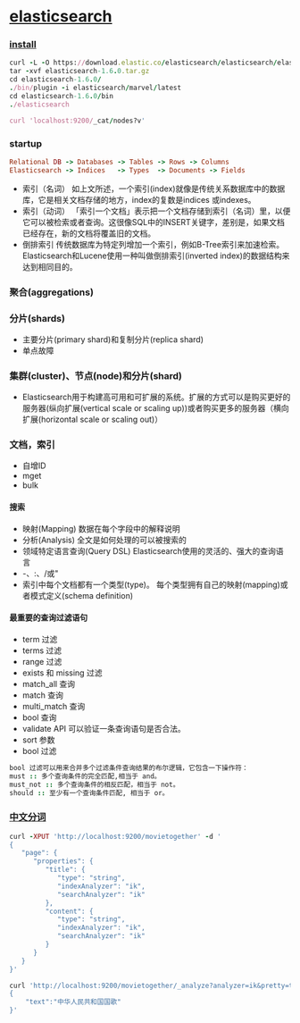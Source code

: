 # [elasticsearch](http://es.xiaoleilu.com/)

### [install](https://www.elastic.co/guide/en/elasticsearch/reference/current/_installation.html)

```ruby
curl -L -O https://download.elastic.co/elasticsearch/elasticsearch/elasticsearch-1.6.0.tar.gz
tar -xvf elasticsearch-1.6.0.tar.gz
cd elasticsearch-1.6.0/
./bin/plugin -i elasticsearch/marvel/latest
cd elasticsearch-1.6.0/bin
./elasticsearch

curl 'localhost:9200/_cat/nodes?v'
```

### startup

```ruby
Relational DB -> Databases -> Tables -> Rows -> Columns
Elasticsearch -> Indices   -> Types  -> Documents -> Fields
```

* 索引（名词） 如上文所述，一个索引(index)就像是传统关系数据库中的数据库，它是相关文档存储的地方，index的复数是indices 或indexes。
* 索引（动词） 「索引一个文档」表示把一个文档存储到索引（名词）里，以便它可以被检索或者查询。这很像SQL中的INSERT关键字，差别是，如果文档已经存在，新的文档将覆盖旧的文档。
* 倒排索引 传统数据库为特定列增加一个索引，例如B-Tree索引来加速检索。Elasticsearch和Lucene使用一种叫做倒排索引(inverted index)的数据结构来达到相同目的。

### 聚合(aggregations)

### 分片(shards)

* 主要分片(primary shard)和复制分片(replica shard)
* 单点故障

### 集群(cluster)、节点(node)和分片(shard)

* Elasticsearch用于构建高可用和可扩展的系统。扩展的方式可以是购买更好的服务器(纵向扩展(vertical scale or scaling up))或者购买更多的服务器（横向扩展(horizontal scale or scaling out)）

### 文档，索引

* 自增ID
* mget
* bulk

#### 搜索

* 映射(Mapping) 	数据在每个字段中的解释说明
* 分析(Analysis) 	全文是如何处理的可以被搜索的
* 领域特定语言查询(Query DSL) 	Elasticsearch使用的灵活的、强大的查询语言
* -、:、/或"
* 索引中每个文档都有一个类型(type)。 每个类型拥有自己的映射(mapping)或者模式定义(schema definition)

#### 最重要的查询过滤语句

* term 过滤
* terms 过滤
* range 过滤
* exists 和 missing 过滤
* match_all 查询
* match 查询
* multi_match 查询
* bool 查询
* validate API 可以验证一条查询语句是否合法。
* sort 参数
* bool 过滤

```ruby
bool 过滤可以用来合并多个过滤条件查询结果的布尔逻辑，它包含一下操作符：
must :: 多个查询条件的完全匹配,相当于 and。
must_not :: 多个查询条件的相反匹配，相当于 not。
should :: 至少有一个查询条件匹配, 相当于 or。
```

### [中文分词](https://github.com/medcl/elasticsearch-rtf/tree/1.6.0)

```ruby
curl -XPUT 'http://localhost:9200/movietogether' -d '
{
   "page": {
      "properties": {
         "title": {
            "type": "string",
            "indexAnalyzer": "ik",
            "searchAnalyzer": "ik"
         },
         "content": {
            "type": "string",
            "indexAnalyzer": "ik",
            "searchAnalyzer": "ik"
         }
      }
   }
}'

curl 'http://localhost:9200/movietogether/_analyze?analyzer=ik&pretty=true' -d'
{
    "text":"中华人民共和国国歌"
}'
```
